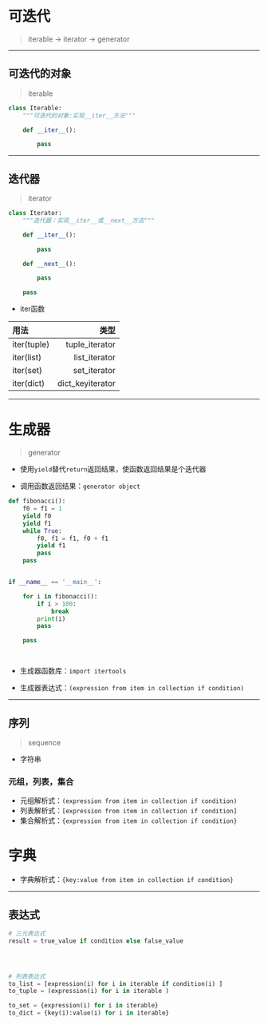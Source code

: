 # 可迭代
> iterable -> iterator -> generator

---
## 可迭代的对象
> iterable
```py
class Iterable:
    """可迭代的对象:实现__iter__方法"""

    def __iter__():

        pass
```


---
## 迭代器
> iterator
```py
class Iterator:
    """迭代器：实现__iter__或__next__方法"""

    def __iter__():

        pass

    def __next__():

        pass

    pass
```

- iter函数

| 用法 | 类型 |
| :- | -: |
| iter(tuple) |tuple_iterator |
| iter(list)  |list_iterator |
| iter(set)   |set_iterator |
| iter(dict)  |dict_keyiterator |

---
# 生成器
> generator

- 使用`yield`替代`return`返回结果，使函数返回结果是个迭代器

- 调用函数返回结果：`generator object`
```py
def fibonacci():
    f0 = f1 = 1
    yield f0
    yield f1
    while True:
        f0, f1 = f1, f0 + f1
        yield f1
        pass
    pass


if __name__ == '__main__':

    for i in fibonacci():
        if i > 100:
            break
        print(i)
        pass

    pass




```

- 生成器函数库：`import itertools`


- 生成器表达式：`(expression from item in collection if condition)`



---
## 序列
> sequence
- 字符串


### 元组，列表，集合

- 元组解析式：`(expression from item in collection if condition)`
- 列表解析式：`[expression from item in collection if condition]`
- 集合解析式：`{expression from item in collection if condition}`


# 字典

- 字典解析式：`{key:value from item in collection if condition}`

---
## 表达式
```py
# 三元表达式
result = true_value if condition else false_value




# 列表表达式
to_list = [expression(i) for i in iterable if condition(i) ]
to_tuple = (expression(i) for i in iterable )

to_set = {expression(i) for i in iterable}
to_dict = {key(i):value(i) for i in iterable}
```
